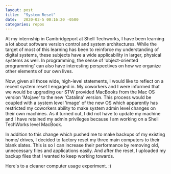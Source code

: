 ```yaml
---
layout: post
title:  "System Reset"
date:   2020-02-5 00:16:20 -0500
categories: repos
---
```


At my internship in Cambridgeport at Shell Techworks, I have been learning a lot about software version control
and system architectures. While the target of most of this learning has been to reinforce my understanding of
digital systems, these subjects have a wide applicability in larger, physical systems as well. In programming, 
the sense of 'object-oriented programming' can also have interesting perspectives on how we organize other
elements of our own lives. 

Now, given all those wide, high-level statements, I would like to reflect on a recent system reset I engaged in.
My coworkers and I were informed that we would be upgrading our STW provided MacBooks from the Mac OS version 'Mojave'
to the new 'Catalina' version. This process would be coupled with a system level 'image' of the new OS which apparently
has restricted my coworkers ability to make system admin level changes on their own machines. As it turned out, I did
not have to update my machine and I have retained my admin privileges because I am working on a Shell TechWorks level 
MacBook. 

In addition to this change which pushed me to make backups of my existing home/ drives, I decided to factory reset my 
three main computers to their blank slates. This is so I can increase their performance by removing old, unnecessary 
files and applications easily. And after the reset, I uploaded my backup files that I wanted to keep working towards.

Here's to a cleaner computer usage experiment. :)